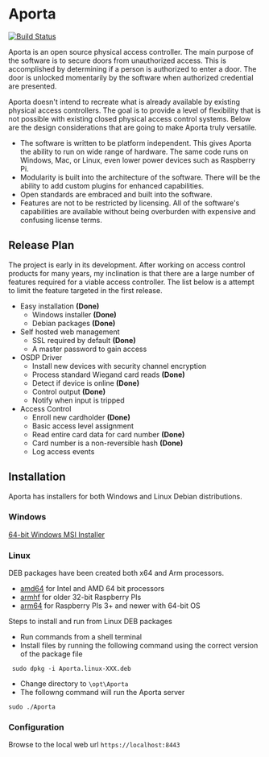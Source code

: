# Aporta #

[![Build Status](https://dev.azure.com/jonathanhorvath/Aporta/_apis/build/status%2Fbytedreamer.Aporta?branchName=develop)](https://dev.azure.com/jonathanhorvath/Aporta/_build/latest?definitionId=2&branchName=develop)

Aporta is an open source physical access controller. The main purpose of the software is to secure doors from unauthorized access. This is accomplished by determining if a person is authorized to enter a door. The door is unlocked momentarily by the software when authorized credential are presented.

Aporta doesn't intend to recreate what is already available by existing physical access controllers. The goal is to provide a level of flexibility that is not possible with existing closed physical access control systems. Below are the design considerations that are going to make Aporta truly versatile. 

- The software is written to be platform independent. This gives Aporta the ability to run on wide range of hardware. The same code runs on Windows, Mac, or Linux, even lower power devices such as Raspberry Pi.
- Modularity is built into the architecture of the software. There will be the ability to add custom plugins for enhanced capabilities. 
- Open standards are embraced and built into the software.
- Features are not to be restricted by licensing. All of the software's capabilities are available without being overburden with expensive and confusing license terms.

## Release Plan ##

The project is early in its development. After working on access control products for many years, my inclination is that there are a large number of features required for a viable access controller. The list below is a attempt to limit the feature targeted in the first release.

- Easy installation **(Done)**
    - Windows installer **(Done)**
    - Debian packages **(Done)**
- Self hosted web management
    - SSL required by default **(Done)**
    - A master password to gain access
- OSDP Driver
    - Install new devices with security channel encryption
    - Process standard Wiegand card reads **(Done)**
    - Detect if device is online **(Done)**
    - Control output **(Done)**
    - Notify when input is tripped
 - Access Control
    - Enroll new cardholder **(Done)**
    - Basic access level assignment
    - Read entire card data for card number **(Done)**
    - Card number is a non-reversible hash **(Done)**
    - Log access events

## Installation ##

Aporta has installers for both Windows and Linux Debian distributions.

### Windows ###

[64-bit Windows MSI Installer](https://www.z-bitco.com/downloads/Aporta.msi)

### Linux ###

DEB packages have been created both x64 and Arm processors.

- [amd64](https://www.z-bitco.com/downloads/Aporta.linux-amd64.deb) for Intel and AMD 64 bit processors
- [armhf](https://www.z-bitco.com/downloads/Aporta.linux-armhf.deb) for older 32-bit Raspberry PIs
- [arm64](https://www.z-bitco.com/downloads/Aporta.linux-arm64.deb) for Raspberry PIs 3+ and newer with 64-bit OS

Steps to install and run from Linux DEB packages

- Run commands from a shell terminal
- Install files by running the following command using the correct version of the package file
```shell
 sudo dpkg -i Aporta.linux-XXX.deb
 ```
- Change directory to ```\opt\Aporta```
- The followng command will run the Aporta server
```shell
sudo ./Aporta
```
### Configuration ###

Browse to the local web url ```https://localhost:8443```
